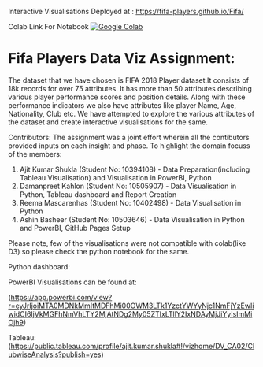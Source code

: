 Interactive Visualisations Deployed at : https://fifa-players.github.io/Fifa/

Colab Link For Notebook
[![Google Colab](https://badgen.net/badge/Launch/on%20Google%20Colab/blue?icon=terminal)](https://colab.research.google.com/drive/1v1tkelpBjU33meg5KTH45WJF5kSFvg4S#scrollTo=VcyqzOee05-A)

# Fifa Players Data Viz Assignment:
The dataset that we have chosen is FIFA 2018 Player dataset.It consists of 18k records for over 75 attributes. It has more than 50 attributes describing various player performance scores and position details. Along with these performance indicators we also have attributes like player Name, Age, Nationality, Club etc. We have attempted to explore the various attributes of the dataset and create interactive visualisations for the same.

Contributors: The assignment was a joint effort wherein all the contibutors provided inputs on each insight and phase. To highlight the domain focuss of the members:
1. Ajit Kumar Shukla (Student No: 10394108) - Data Preparation(including Tableau Visualisation) and Visualisation in PowerBI, Python
2. Damanpreet Kahlon (Student No: 10505907) - Data Visualisation in Python, Tableau dashboard and Report Creation
3. Reema Mascarenhas (Student No: 10402498) - Data Visualisation in Python
4. Ashin Basheer     (Student No: 10503646) - Data Visualisation in Python and PowerBI, GitHub Pages Setup

Please note, few of the visualisations were not compatible with colab(like D3) so please check the python notebook for the same.

Python dashboard:

PowerBI Visualisations can be found at:

(https://app.powerbi.com/view?r=eyJrIjoiMTA0MDNkMmItMDFhMi00OWM3LTk1YzctYWYyNjc1NmFjYzEwIiwidCI6IjVkMGFhNmVhLTY2MjAtNDg2My05ZTIxLTllY2IxNDAyMjJiYyIsImMiOjh9)

Tableau:
(https://public.tableau.com/profile/ajit.kumar.shukla#!/vizhome/DV_CA02/ClubwiseAnalysis?publish=yes)
